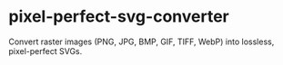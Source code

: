 # pixel-perfect-svg-converter
Convert raster images (PNG, JPG, BMP, GIF, TIFF, WebP) into lossless, pixel-perfect SVGs.
